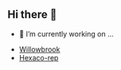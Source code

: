 ## Hi there 👋

<!--
**drsezzer/drsezzer** is a ✨ _special_ ✨ repository because its `README.md` (this file) appears on your GitHub profile.
Here are some ideas to get you started:
- 🌱 I’m currently learning ...
- 👯 I’m looking to collaborate on ...
- 🤔 I’m looking for help with ...
- 💬 Ask me about ...
- 📫 How to reach me: ...
- 😄 Pronouns: ...
- ⚡ Fun fact: ...
-->

- 🔭 I’m currently working on ...
* [Willowbrook](https://github.com/alan-turing-institute/gen-mas-sim)
* [Hexaco-rep](https://github.com/alan-turing-institute/hexaco-rep)

